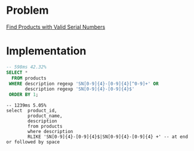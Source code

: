 # Problem

[Find Products with Valid Serial Numbers](https://leetcode.com/problems/find-products-with-valid-serial-numbers/description/)

# Implementation

```sql
-- 598ms 42.32%
SELECT * 
  FROM products
 WHERE description regexp 'SN[0-9]{4}-[0-9]{4}[^0-9]+' OR
       description regexp 'SN[0-9]{4}-[0-9]{4}$'
 ORDER BY 1;
```

```
-- 1239ms 5.05%
select  product_id, 
        product_name, 
        description 
        from products 
        where description 
        RLIKE 'SN[0-9]{4}-[0-9]{4}$|SN[0-9]{4}-[0-9]{4} +' -- at end or followed by space
```
